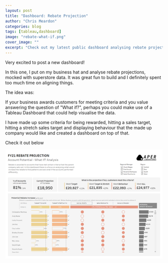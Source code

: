 ```yaml
---
layout: post
title: "Dashboard: Rebate Projection"
author: "Chris Meardon"
categories: blog
tags: [tableau,dashboard]
image: "rebate-what-if.png"
cover_image: ""
excerpt: "Check out my latest public dashboard analysing rebate projects with mock data"
---
```

Very excited to post a new dashboard! 

In this one, I put on my business hat and analyse rebate projections, mocked with superstore data. It was great fun to build and I definitely spent too much time on aligning things.

The idea was:

If your business awards customers for meeting criteria and you value answering the question of "What if?", perhaps you could make use of a Tableau Dashboard that could help visualise the data.

I have made up some criteria for being rewarded, hitting a sales target, hitting a stretch sales target and displaying behaviour that the made up company would like and created a dashboard on top of that.

Check it out below

[![The dashboard](/assets/img/rebate-what-if.png "Click to go to Tableau Public")](https://public.tableau.com/app/profile/chris.meardon/viz/RebateProjection-WhatIfAnalysis/RebateProjectionWhatif)